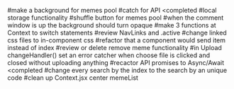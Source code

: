 #make a background for memes pool
#catch for API <completed
#local storage functionality
#shuffle button for memes pool
#when the comment window is up the background should turn opaque
#make 3 functions at Context to switch statements
#review NavLinks and .active
#change linked css files to in-component css
#refactor that a component would send item instead of index 
#review or delete remove meme functionality
#in Upload changeHandler() set an error catcher when choose file is clicked and closed without uploading anything
#recactor API promises to Async/Await <completed
#change every search by the index to the search by an unique code
#clean up Context.jsx 
center memeList